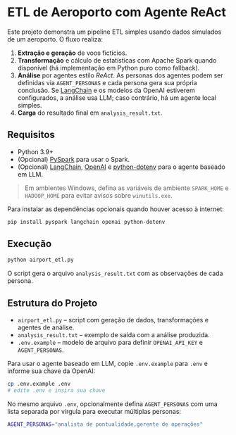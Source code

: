 # ETL de Aeroporto com Agente ReAct

Este projeto demonstra um pipeline ETL simples usando dados simulados de um aeroporto. O fluxo realiza:

1. **Extração e geração** de voos fictícios.
2. **Transformação** e cálculo de estatísticas com Apache Spark quando disponível (há implementação em Python puro como fallback).
3. **Análise** por agentes estilo *ReAct*. As personas dos agentes podem ser definidas via `AGENT_PERSONAS` e cada persona gera sua própria conclusão. Se [LangChain](https://python.langchain.com/) e os modelos da OpenAI estiverem configurados, a análise usa LLM; caso contrário, há um agente local simples.
4. **Carga** do resultado final em `analysis_result.txt`.

## Requisitos

- Python 3.9+
- (Opcional) [PySpark](https://spark.apache.org/docs/latest/api/python/) para usar o Spark.
- (Opcional) [LangChain](https://python.langchain.com/), [OpenAI](https://pypi.org/project/openai/) e [python-dotenv](https://pypi.org/project/python-dotenv/) para o agente baseado em LLM.

> Em ambientes Windows, defina as variáveis de ambiente `SPARK_HOME` e `HADOOP_HOME` para evitar avisos sobre `winutils.exe`.

Para instalar as dependências opcionais quando houver acesso à internet:

```bash
pip install pyspark langchain openai python-dotenv
```

## Execução

```bash
python airport_etl.py
```

O script gera o arquivo `analysis_result.txt` com as observações de cada persona.

## Estrutura do Projeto

- `airport_etl.py` – script com geração de dados, transformações e agentes de análise.
- `analysis_result.txt` – exemplo de saída com a análise produzida.
- `.env.example` – modelo de arquivo para definir `OPENAI_API_KEY` e `AGENT_PERSONAS`.

Para usar o agente baseado em LLM, copie `.env.example` para `.env` e informe sua chave da OpenAI:

```bash
cp .env.example .env
# edite .env e insira sua chave
```

No mesmo arquivo `.env`, opcionalmente defina `AGENT_PERSONAS` com uma lista separada por vírgula para executar múltiplas personas:

```bash
AGENT_PERSONAS="analista de pontualidade,gerente de operações"
```

